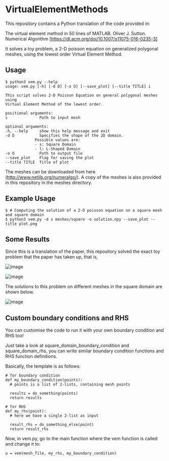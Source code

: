 # VirtualElementMethods
This repository contains a Python translation of the code provided in:

The virtual element method in 50 lines of MATLAB. Oliver J. Sutton. Numerical Algorithm [https://dl.acm.org/doi/10.1007/s11075-016-0235-3]

It solves a toy problem, a 2-D poisson equation on generalized polygonal meshes, using the lowest order Virtual Element Method.

## Usage
    $ python3 vem.py --help
    usage: vem.py [-h] [-d D] [-o O] [--save_plot] [--title TITLE] i

    This script solves 2-D Poisson Equation on general polygonal meshes using
    Virtual Element Method of the lowest order.

    positional arguments:
    i              Path to input mesh

    optional arguments:
    -h, --help     show this help message and exit
    -d D           Specifies the shape of the 2D domain.
                 Possible values are:
                 - s: Square Domain
                 - l: L-Shaped Domain
    -o O           Path to output file
    --save_plot    Flag for saving the plot
    --title TITLE  Title of plot

The meshes can be downloaded from here (http://www.netlib.org/numeralgo/). A copy of the meshes is also provided in this repository in the meshes directory.

## Example Usage
    $ # Computing the solution of a 2-D poisson equation on a square mesh and square domain
    $ python3 vem.py -d s meshes/square -o solution.npy --save_plot --title plot.png

## Some Results
Since this is a translation of the paper, this repository solved the exact toy problem that the paper has taken up, that is,

![image](https://github.com/Greeshma-C20084146/VirtualElementMethods/assets/125087684/bd8629fd-64cf-40be-b669-de02d2ba8aeb)

![image](https://github.com/Greeshma-C20084146/VirtualElementMethods/assets/125087684/5c179338-cbe1-4a73-9d2a-f57405bc930e)


The solutions to this problem on different meshes in the square domain are shown below.

![image](https://github.com/Greeshma-C20084146/VirtualElementMethods/assets/125087684/96913639-0c55-42a6-bf79-8c45d7a3c272)
				
## Custom boundary conditions and RHS
You can customise the code to run it with your own boundary condition and RHS too!

Just take a look at square_domain_boundary_condition and square_domain_rhs, you can write similar boundary condition functions and RHS function definitions.

Basically, the template is as follows:

    # for boundary condition
    def my_boundary_condition(points):
      # points is a list of 2-lists, containing mesh points
    
      results = do_something(points)
      return results

    # for RHS
    def my_rhs(point):
      # here we have a single 2-list as input

      result_rhs = do_something_else(point)
      return result_rhs

Now, in vem.py, go to the main function where the vem function is called and change it to:

    u = vem(mesh_file, my_rhs, my_boundary_condition)
